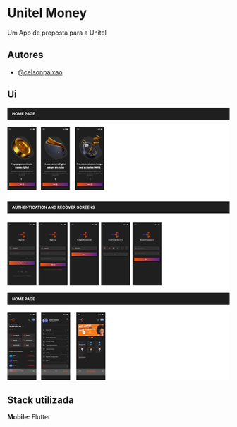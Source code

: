 
# Unitel Money

Um App de proposta para a Unitel


## Autores

- [@celsonpaixao](https://github.com/celsonpaixao)


## Ui

![App Screenshot](assets/Frame%2021.jpg)


## Stack utilizada

**Mobile:** Flutter



